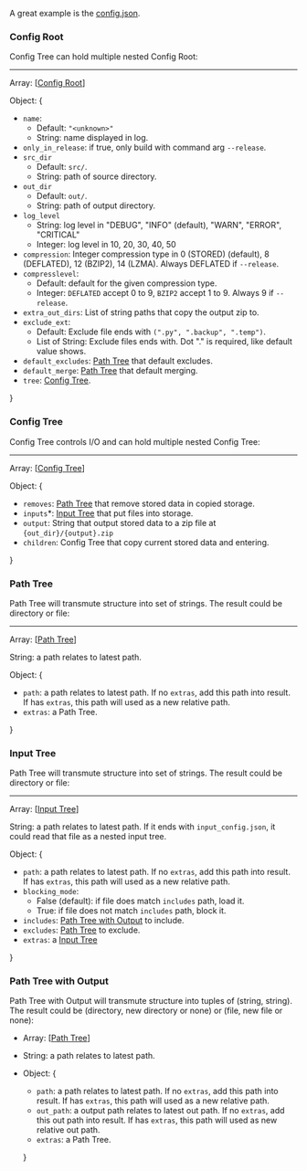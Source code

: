 A great example is the [config.json](config.json).

### Config Root

Config Tree can hold multiple nested Config Root:

---

Array: [[Config Root](#config-root)]

Object: {

- `name`:
  - Default: `"<unknown>"`
  - String: name displayed in log.
- `only_in_release`: if true, only build with command arg `--release`.
- `src_dir`
  - Default: `src/`.
  - String: path of source directory.
- `out_dir`
  - Default: `out/`.
  - String: path of output directory.
- `log_level`
  - String: log level in "DEBUG", "INFO" (default), "WARN", "ERROR", "CRITICAL"
  - Integer: log level in 10, 20, 30, 40, 50
- `compression`: Integer compression type in 0 (STORED) (default), 8 (DEFLATED), 12 (BZIP2), 14 (LZMA). Always DEFLATED if `--release`.
- `compresslevel`:
  - Default: default for the given compression type.
  - Integer: `DEFLATED` accept 0 to 9, `BZIP2` accept 1 to 9. Always 9 if `--release`.
- `extra_out_dirs`: List of string paths that copy the output zip to.
- `exclude_ext`:
  - Default: Exclude file ends with `(".py", ".backup", ".temp")`.
  - List of String: Exclude files ends with. Dot "." is required, like default value shows.
- `default_excludes`: [Path Tree](#path-tree) that default excludes.
- `default_merge`: [Path Tree](#path-tree) that default merging.
- `tree`: [Config Tree](#config-tree).

}

### Config Tree

Config Tree controls I/O and can hold multiple nested Config Tree:

---

Array: [[Config Tree](#config-tree)]

Object: {

- `removes`: [Path Tree](#path-tree) that remove stored data in copied storage.
- `inputs`\*: [Input Tree](#input-tree) that put files into storage.
- `output`: String that output stored data to a zip file at `{out_dir}/{output}.zip`
- `children`: Config Tree that copy current stored data and entering.

}

### Path Tree

Path Tree will transmute structure into set of strings. The result could be directory or file:

---

Array: [[Path Tree](#path-tree)]

String: a path relates to latest path.

Object: {

- `path`: a path relates to latest path. If no `extras`, add this path into result. If has `extras`, this path will used as a new relative path.
- `extras`: a Path Tree.

}

### Input Tree

Path Tree will transmute structure into set of strings. The result could be directory or file:

---

Array: [[Input Tree](#input-tree)]

String: a path relates to latest path. If it ends with `input_config.json`, it could read that file as a nested input tree.

Object: {

- `path`: a path relates to latest path. If no `extras`, add this path into result. If has `extras`, this path will used as a new relative path.
- `blocking_mode`:
  - False (default): if file does match `includes` path, load it.
  - True: if file does not match `includes` path, block it.
- `includes`: [Path Tree with Output](#path-tree-with-output) to include.
- `excludes`: [Path Tree](#path-tree) to exclude.
- `extras`: a [Input Tree](#input-tree)

}

### Path Tree with Output

Path Tree with Output will transmute structure into tuples of (string, string). The result could be (directory, new directory or none) or (file, new file or none):

- Array: [[Path Tree](#path-tree)]
- String: a path relates to latest path.
- Object: {

  - `path`: a path relates to latest path. If no `extras`, add this path into result. If has `extras`, this path will used as a new relative path.
  - `out_path`: a output path relates to latest out path. If no `extras`, add this out path into result. If has `extras`, this path will used as new relative out path.
  - `extras`: a Path Tree.

  }
